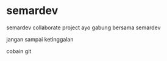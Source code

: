 # semardev
semardev collaborate project
ayo gabung bersama semardev

jangan sampai ketinggalan

cobain git